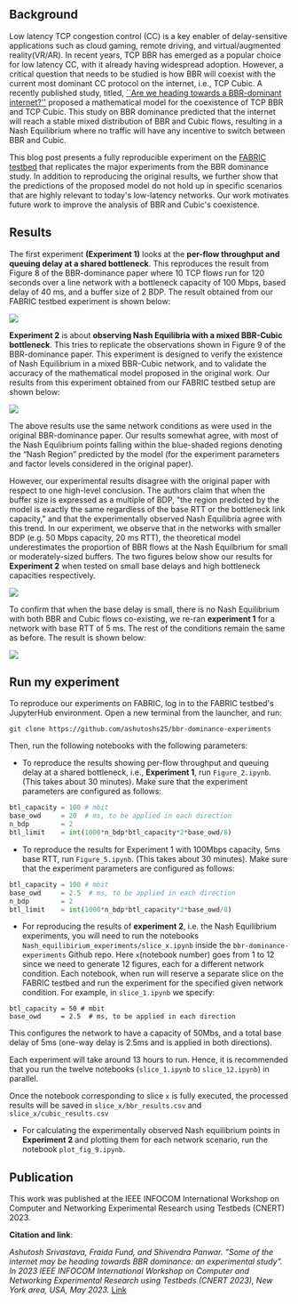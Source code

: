 ## Background 

Low latency TCP congestion control (CC) is a key enabler of delay-sensitive applications such as cloud gaming, remote driving, and virtual/augmented reality(VR/AR). In recent years, TCP BBR has emerged as a popular choice for low latency CC, with it already having widespread adoption. However, a critical question that needs to be studied is how BBR will coexist with the current most dominant CC protocol on the internet, i.e., TCP Cubic. A recently published study, titled, [``Are we heading towards a BBR-dominant internet?''](https://dl.acm.org/doi/abs/10.1145/3517745.3561429) proposed a mathematical model for the coexistence of TCP BBR and TCP Cubic. This study on BBR dominance predicted that the internet will reach a stable mixed distribution of BBR and Cubic flows, resulting in a Nash Equilibrium where no traffic will have any incentive to switch between BBR and Cubic. 

This blog post presents a fully reproducible experiment on the [FABRIC testbed](https://fabric-testbed.net/) that replicates the major experiments from the BBR dominance study. In addition to reproducing the original results, we further show that the predictions of the proposed model do not hold up in specific scenarios that are highly relevant to today's low-latency networks. Our work motivates future work to improve the analysis of BBR and Cubic's coexistence. 


## Results

The first experiment **(Experiment 1)** looks at the **per-flow throughput and queuing delay at a shared bottleneck**. This reproduces the result from Figure 8 of the BBR-dominance paper where 10 TCP flows run for 120 seconds over a line network with a bottleneck capacity of 100 Mbps, based delay of 40 ms, and a buffer size of 2 BDP. The result obtained from our FABRIC testbed experiment is shown below:

![](/blog/content/images/2023/01/Screen-Shot-2023-01-16-at-4.47.22-PM.png)

**Experiment 2** is about **observing Nash Equilibria with a mixed BBR-Cubic bottleneck**. This tries to replicate the observations shown in Figure 9 of the BBR-dominance paper. This experiment is designed to verify the existence of Nash Equilibrium in a mixed BBR-Cubic network, and to validate the accuracy of the mathematical model proposed in the original work. Our results from this experiment obtained from our FABRIC testbed setup are shown below:

![](/blog/content/images/2023/01/Screen-Shot-2023-01-16-at-6.09.47-PM.png)

The above results use the same network conditions as were used in the original BBR-dominance paper. Our results somewhat agree, with most of the Nash Equlibrium points falling within the blue-shaded regions denoting the “Nash Region” predicted by the model (for the experiment parameters and factor levels considered in the original paper). 

However, our experimental results disagree with the original paper with respect to one high-level conclusion. The authors claim that when the buffer size is expressed as a multiple of BDP, "the region predicted by the model is exactly the same regardless of the base RTT or the bottleneck link capacity," and that the experimentally observed Nash Equilibria agree with this trend. In our experiment, we observe that in the networks with smaller BDP (e.g. 50 Mbps capacity, 20 ms RTT), the theoretical model underestimates the proportion of BBR flows at the Nash Equilbrium for small or moderately-sized buffers. The two figures below show our results for **Experiment 2** when tested on small base delays and high bottleneck capacities respectively.

![](/blog/content/images/2023/01/Screen-Shot-2023-01-16-at-6.16.14-PM.png)

To confirm that when the base delay is small, there is no Nash Equilibrium with both BBR and Cubic flows co-existing, we re-ran **experiment 1** for a network with base RTT of 5 ms. The rest of the conditions remain the same as before. The result is shown below:

![](/blog/content/images/2023/01/Screen-Shot-2023-01-16-at-6.20.01-PM.png)


## Run my experiment

To reproduce our experiments on FABRIC, log in to the FABRIC testbed's JupyterHub environment. Open a new terminal from the launcher, and run:

```
git clone https://github.com/ashutoshs25/bbr-dominance-experiments
```

Then, run the following notebooks with the following parameters:

* To reproduce the results showing per-flow throughput and queuing delay at a shared bottleneck, i.e., **Experiment 1**, run `Figure_2.ipynb`. (This takes about 30 minutes). Make sure that the experiment parameters are configured as follows:

```python 
btl_capacity = 100 # mbit
base_owd     = 20  # ms, to be applied in each direction
n_bdp        = 2
btl_limit    = int(1000*n_bdp*btl_capacity*2*base_owd/8)
```

* To reproduce the results for Experiment 1 with 100Mbps capacity, 5ms base RTT, run `Figure_5.ipynb`. (This takes about 30 minutes). Make sure that the experiment parameters are configured as follows:

```python 
btl_capacity = 100 # mbit
base_owd     = 2.5  # ms, to be applied in each direction
n_bdp        = 2
btl_limit    = int(1000*n_bdp*btl_capacity*2*base_owd/8)
```
* For reproducing the results of **experiment 2**, i.e. the Nash Equilibrium experiments, you will need to run the notebooks `Nash_equilibirium_experiments/slice_x.ipynb` inside the `bbr-dominance-experiments` Github repo. Here `x`(notebook number) goes from 1 to 12 since we need to generate 12 figures, each for a different network condition. Each notebook, when run will reserve a separate slice on the FABRIC testbed and run the experiment for the specified given network condition. For example, in `slice_1.ipynb` we specify:
```
btl_capacity = 50 # mbit
base_owd     = 2.5  # ms, to be applied in each direction
```
   This configures the network to have a capacity of 50Mbs, and a total base delay of 5ms (one-way delay is 2.5ms and is applied in both directions).

Each experiment will take around 13 hours to run. Hence, it is recommended that you run the twelve notebooks (`slice_1.ipynb` to `slice_12.ipynb`) in parallel. 

Once the notebook corresponding to slice `x` is fully executed, the processed results will be saved in `slice_x/bbr_results.csv` and `slice_x/cubic_results.csv` 

* For calculating the experimentally observed Nash equilibrium points in **Experiment 2** and plotting them for each network scenario, run the notebook `plot_fig_9.ipynb`. 

## Publication

This work was published at the IEEE INFOCOM International Workshop on Computer and Networking Experimental Research using Testbeds (CNERT) 2023.

**Citation and link**:

*Ashutosh Srivastava, Fraida Fund, and Shivendra Panwar. “Some of the internet may be heading towards BBR dominance: an experimental study”. In 2023 IEEE INFOCOM International Workshop on Computer and Networking Experimental Research using Testbeds (CNERT 2023), New York area, USA, May 2023.* [Link](https://witestlab.poly.edu/~ffund/pubs/bbr_cnert23.pdf)


